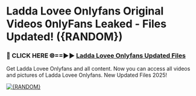 # Ladda Lovee Onlyfans Original Videos 0nlyFans Leaked - Files Updated! ({RANDOM})

<h3>🔴 CLICK HERE 🌐==►► <a href="https://betterlinks.top/A2PfLJ" rel="nofollow">Ladda Lovee Onlyfans Updated Files</a></h3>

Get Ladda Lovee Onlyfans and all content. Now you can access all videos and pictures of Ladda Lovee Onlyfans. New Updated Files 2025!

[![{RANDOM}](https://i.imgur.com/ppqm5kG.gif)](https://betterlinks.top/A2PfLJ)